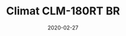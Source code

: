 ---
template: SingleClimt
title: Climat CLM-180RT BR
status: Featured / Published
date: '2020-02-27'
featuredImage: https://brincadeira.co/products/list_climt_180rt_br.png
price: R$5.016,00
excerpt: >-
  **Área climatizada:** De 100m² a 150m².
categories:
  - category: Venda
meta:
  canonicalLink: 'https://brincadeira.co/climatizadores/climat-clm-180-rt-br/'
  description: Teste sua pontaria e derrube uma pessoa na piscina de bolinhas, ou seja corajoso para sentar na cadeirinha e ser derrubado.
  noindex: false
  title: Climat CLM-180RT BR
---